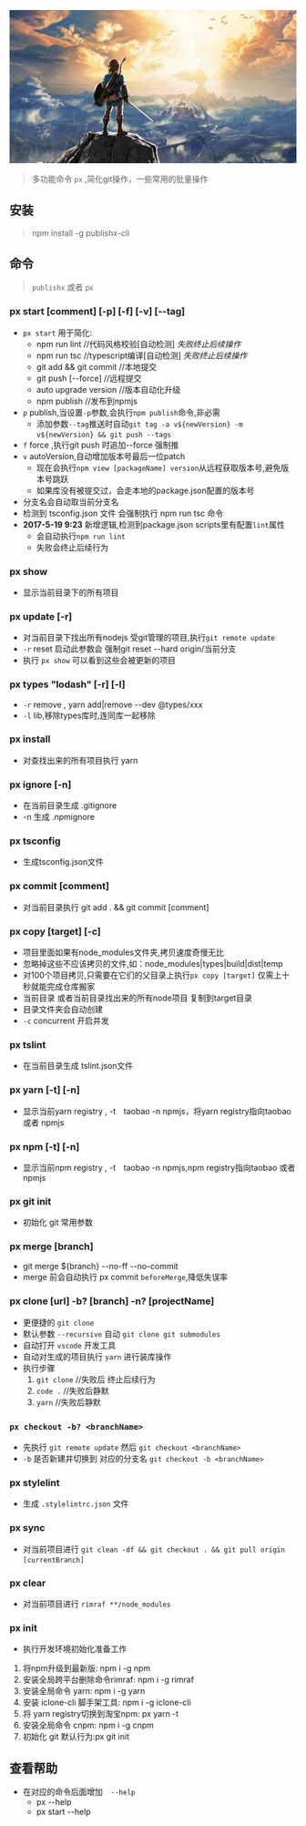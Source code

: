 ![example](./logo.png)

> 多功能命令 `px` ,简化git操作，一些常用的批量操作

## 安装
> npm install -g publishx-cli

## 命令
> `publishx` 或者 `px`

### px start [comment] [-p] [-f] [-v] [--tag]
- `px start` 用于简化:
    - npm run lint //代码风格校验[自动检测] *失败终止后续操作*
    - npm run tsc //typescript编译[自动检测]  *失败终止后续操作*
    - git add && git commit  //本地提交
    - git push [--force] //远程提交
    - auto upgrade version //版本自动化升级
    - npm publish  //发布到npmjs
- `p` publish,当设置`-p`参数,会执行`npm publish`命令,非必需
    - 添加参数`--tag`推送时自动`git tag -a v${newVersion} -m v${newVersion} && git push --tags`
- `f` force ,执行git push 时追加--force 强制推
- `v` autoVersion,自动增加版本号最后一位patch
    * 现在会执行`npm view [packageName] version`从远程获取版本号,避免版本号跳跃
    * 如果库没有被提交过，会走本地的package.json配置的版本号
-  分支名会自动取当前分支名
-  检测到 tsconfig.json 文件 会强制执行 npm run tsc 命令
- **2017-5-19 9:23** 新增逻辑,检测到package.json scripts里有配置`lint`属性
    - 会自动执行`npm run lint`
    - 失败会终止后续行为

### px show
- 显示当前目录下的所有项目

### px update [-r]
- 对当前目录下找出所有nodejs 受git管理的项目,执行`git remote update`
- `-r` reset 启动此参数会 强制git reset --hard origin/当前分支
- 执行 `px show` 可以看到这些会被更新的项目

### px types "lodash" [-r] [-l]
-  `-r` remove , yarn add|remove --dev @types/xxx
- `-l` lib,移除types库时,连同库一起移除

### px install
- 对查找出来的所有项目执行 yarn

### px ignore [-n]
- 在当前目录生成 .gitignore
- -n 生成 .npmignore

### px tsconfig
- 生成tsconfig.json文件

### px commit [comment]
- 对当前目录执行 git add . && git commit [comment]

### px copy [target]  [-c]
- 项目里面如果有node_modules文件夹,拷贝速度奇慢无比
- 忽略掉这些不应该拷贝的文件,如：node_modules|types|build|dist|temp
- 对100个项目拷贝,只需要在它们的父目录上执行`px copy [target]` 仅需上十秒就能完成仓库搬家
- 当前目录 或者当前目录找出来的所有node项目 复制到target目录
- 目录文件夹会自动创建
- `-c` concurrent 开启并发

### px tslint
- 在当前目录生成 tslint.json文件

### px yarn [-t] [-n]
- 显示当前yarn registry , -t　taobao -n npmjs，将yarn registry指向taobao 或者 npmjs

### px npm [-t] [-n]
- 显示当前npm registry , -t　taobao -n npmjs,npm registry指向taobao 或者 npmjs

### px git init
- 初始化 git 常用参数

### px merge [branch]
- git merge ${branch} --no-ff --no-commit
- merge 前会自动执行 px commit `beforeMerge`,降低失误率

### px clone [url] -b? [branch] -n? [projectName]
- 更便捷的 `git clone`
- 默认参数 `--recursive` 自动 `git clone git submodules`
- 自动打开 `vscode` 开发工具
- 自动对生成的项目执行 `yarn` 进行装库操作
- 执行步骤
  1. `git clone` //失败后 终止后续行为
  2. `code .` //失败后静默
  3. `yarn` //失败后静默

### `px checkout -b? <branchName>`
-  先执行 `git remote update` 然后 `git checkout <branchName>`
- `-b` 是否新建并切换到 对应的分支名 `git checkout -b <branchName>`
### px stylelint
- 生成 `.stylelintrc.json` 文件

### px sync
- 对当前项目进行 `git clean -df && git checkout . && git pull origin [currentBranch]`

### px clear
- 对当前项目进行 `rimraf **/node_modules`

### px init
- 执行开发环境初始化准备工作
1. 将npm升级到最新版: npm i -g npm
2. 安装全局跨平台删除命令rimraf: npm i -g rimraf
3. 安装全局命令 yarn: npm i -g yarn
4. 安装 iclone-cli 脚手架工具: npm i -g iclone-cli
5. 将 yarn registry切换到淘宝npm:     px yarn -t
6. 安装全局命令 cnpm: npm i -g cnpm
7. 初始化 git 默认行为:px git init

## 查看帮助

- 在对应的命令后面增加　`--help`
    * px --help
    * px start --help
